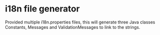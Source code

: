 # i18n file generator
Provided multiple i18n.properties files, this will generate three Java classes Constants, Messages and ValidationMessages to link to the strings.